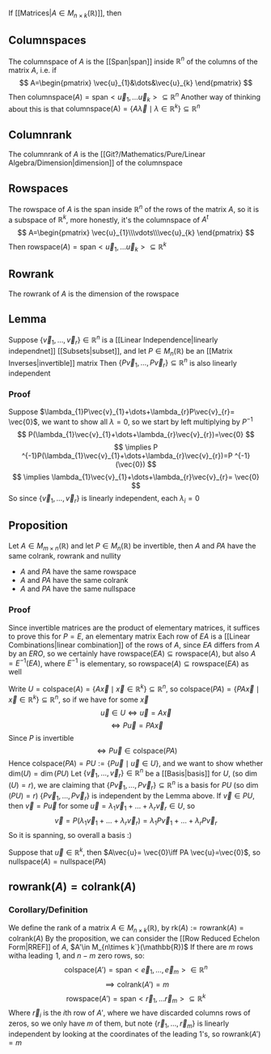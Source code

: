 If [[Matrices|$A\in M_{n\times k}(\mathbb{R})$]], then
## Columnspaces
The columnspace of $A$ is the [[Span|span]] inside $\mathbb{R}^{n}$ of the columns of the matrix $A$, i.e. if
$$
A=\begin{pmatrix}
\vec{u}_{1}&\dots&\vec{u}_{k}
\end{pmatrix}
$$
Then $\text{columnspace}(A)=\text{span}< \vec{u}_{1},\dots \vec{u}_{k} >\subseteq \mathbb{R}^{n}$
Another way of thinking about this is that $\text{columnspace(A)}=\{ A\vec{\lambda}\mid\lambda \in\mathbb{R}^{k} \}\subseteq \mathbb{R}^{n}$
## Columnrank
The columnrank of $A$ is the [[Git?/Mathematics/Pure/Linear Algebra/Dimension|dimension]] of the columnspace
## Rowspaces
The rowspace of $A$ is the span inside $\mathbb{R}^{n}$ of the rows of the matrix $A$, so it is a subspace of $\mathbb{R}^k$, more honestly, it's the columnspace of $A^{t}$
$$
A=\begin{pmatrix}
\vec{u}_{1}\\\vdots\\\vec{u}_{k}
\end{pmatrix}
$$
Then $\text{rowspace}(A)=\text{span}< \vec{u}_{1},\dots \vec{u}_{k} >\subseteq \mathbb{R}^{k}$
## Rowrank
The rowrank of $A$ is the dimension of the rowspace
## Lemma
Suppose $\{ \vec{v}_{1},\dots,\vec{v}_{r} \}\in\mathbb{R}^{n}$ is a [[Linear Independence|linearly independnet]] [[Subsets|subset]], and let $P\in M_{n}(\mathbb{R})$ be an [[Matrix Inverses|invertible]] matrix
Then $\{ P\vec{v}_{1},\dots,P\vec{v}_{r} \}\subseteq \mathbb{R}^{n}$ is also linearly independent
### Proof
Suppose $\lambda_{1}P\vec{v}_{1}+\dots+\lambda_{r}P\vec{v}_{r}= \vec{0}$, we want to show all $\lambda=0$, so we start by left multiplying by $P ^{-1}$
$$
P(\lambda_{1}\vec{v}_{1}+\dots+\lambda_{r}\vec{v}_{r})=\vec{0}
$$
$$
\implies P ^{-1}P(\lambda_{1}\vec{v}_{1}+\dots+\lambda_{r}\vec{v}_{r})=P ^{-1}(\vec{0})
$$
$$
\implies \lambda_{1}\vec{v}_{1}+\dots+\lambda_{r}\vec{v}_{r}= \vec{0}
$$
So since $\{ \vec{v}_{1},\dots,\vec{v}_{r} \}$ is linearly independent, each $\lambda_{i}=0$
## Proposition
Let $A\in M_{m\times n}(\mathbb{R})$ and let $P \in M_{n}(\mathbb{R})$ be invertible, then $A$ and $PA$ have the same colrank, rowrank and nullity
- $A$ and $PA$ have the same rowspace
- $A$ and $PA$ have the same colrank
- $A$ and $PA$ have the same nullspace
### Proof
Since invertible matrices are the product of elementary matrices, it suffices to prove this for $P=E$, an elementary matrix
Each row of $EA$ is a [[Linear Combinations|linear combination]] of the rows of $A$, since $EA$ differs from $A$ by an $ERO$, so we certainly have $\text{rowspace}(EA)\subseteq \text{rowspace}(A)$, but also $A=E ^{-1}(EA)$, where $E^{-1}$ is elementary, so $\text{rowspace}(A)\subseteq \text{rowspace}(EA)$ as well

Write $U=\text{colspace}(A)=\{ A \vec{x}\mid \vec{x} \in\mathbb{R}^{k} \}\subseteq \mathbb{R}^{n}$, so $\text{colspace}(PA)=\{ PA\vec{x}\mid \vec{x} \in \mathbb{R}^{k} \}\subseteq \mathbb{R}^{n}$, so if we have for some $\vec{x}$
$$
\vec{u}\in U\iff \vec{u}=A\vec{x}
$$
$$
\iff P\vec{u}=PA\vec{x}
$$
Since $P$ is invertible
$$
\iff P\vec{u}\in \text{colspace}(PA)
$$
Hence $\text{colspace}(PA)=PU:=\{ P\vec{u}\mid \vec{u}\in U \}$, and we want to show whether $\text{dim}(U)=\dim(PU)$
Let $\{ \vec{v}_{1},\dots,\vec{v}_{r} \}\in\mathbb{R}^{n}$ be a [[Basis|basis]] for $U$, (so $\dim(U)=r$), we are claiming that $\{ P\vec{v}_{1},\dots,P\vec{v}_{r} \}\subseteq \mathbb{R}^{n}$ is a basis for $PU$ (so $\dim(PU)=r$)
$\{ P\vec{v}_{1},\dots,P\vec{v}_{r} \}$ is independent by the Lemma above. If $\vec{v}\in PU$, then $\vec{v}=P\vec{u}$ for some $\vec{u}=\lambda_{1}\vec{v}_{1}+\dots+\lambda_{r}\vec{v}_{r}\in U$, so
$$
\vec{v}=P(\lambda_{1}\vec{v}_{1}+\dots+\lambda _{r}\vec{v}_{r})=\lambda_{1}P\vec{v}_{1}+\dots+\lambda_{r}P\vec{v}_{r}
$$
So it is spanning, so overall a basis :)

Suppose that $\vec{u}\in\mathbb{R}^{k}$, then $A\vec{u}= \vec{0}\iff PA \vec{u}=\vec{0}$, so $\text{nullspace}(A)=\text{nullspace}(PA)$
## $\text{rowrank}(A)=\text{colrank}(A)$
### Corollary/Definition
We define the rank of a matrix $A\in M_{n\times k}(\mathbb{R})$, by $\text{rk}(A):=\text{rowrank}(A)=\text{colrank}(A)$
By the proposition, we can consider the [[Row Reduced Echelon Form|RREF]] of $A$, $A'\in M_{n\times k`}(\mathbb{R})$
If there are $m$ rows witha leading $\hspace{0pt}1$, and $n-m$ zero rows, so:
$$
\text{colspace}(A')=\text{span}< \vec{e}_{1},\dots,\vec{e}_{m} > \in \mathbb{R}^{n}
$$
$$
\implies \text{colrank}(A')=m
$$
$$
\text{rowspace}(A')=\text{span}< \vec{r}_{1},\dots \vec{r}_{m} > \subseteq \mathbb{R}^{k}
$$
Where $\vec{r}_{i}$ is the $i$th row of $A'$, where we have discarded columns rows of zeros, so we only have $m$ of them, but note $\{ \vec{r}_{1},\dots,\vec{r}_{m} \}$ is linearly independent by looking at the coordinates of the leading 1's, so $\text{rowrank}(A')=m$
